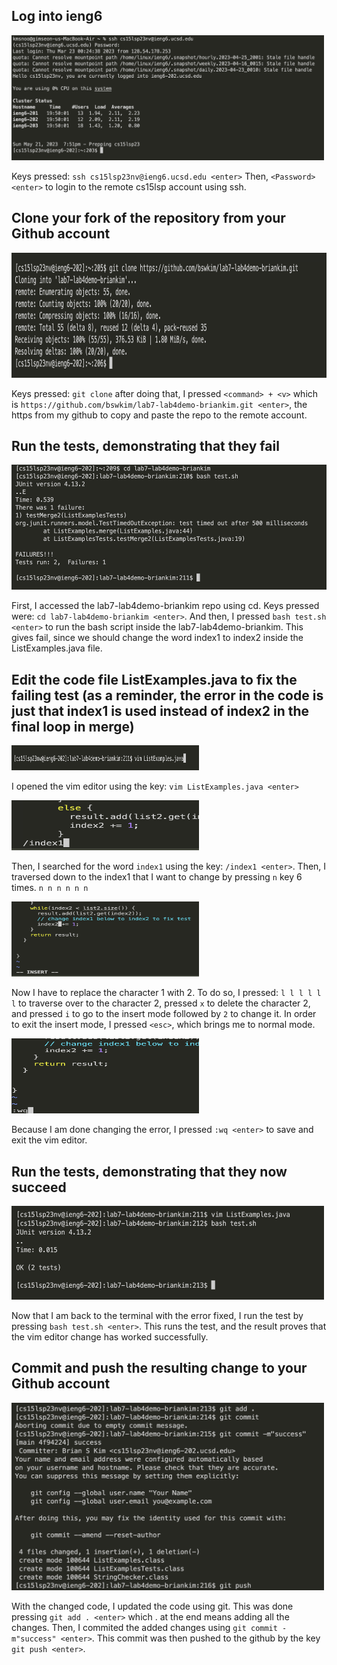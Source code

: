 ## Log into ieng6 

<img src="lab4login.png" width="500" height="200">

Keys pressed: ```ssh cs15lsp23nv@ieng6.ucsd.edu <enter>``` Then, ```<Password> <enter>``` to login to the remote cs15lsp account using ssh. 

## Clone your fork of the repository from your Github account

<img src="lab4clone.png" width="700" height="200">

Keys pressed: ```git clone``` after doing that, I pressed ```<command> + <v>``` which is ```https://github.com/bswkim/lab7-lab4demo-briankim.git <enter>```, the https from my github to copy and paste the repo to the remote account. 

## Run the tests, demonstrating that they fail

<img src="lab4fail.png" width="600" height="200">

First, I accessed the lab7-lab4demo-briankim repo using cd. Keys pressed were: ```cd lab7-lab4demo-briankim <enter>```. And then, I pressed ```bash test.sh <enter>``` to run the bash script inside the lab7-lab4demo-briankim. This gives fail, since we should change the word index1 to index2 inside the ListExamples.java file. 

## Edit the code file ListExamples.java to fix the failing test (as a reminder, the error in the code is just that index1 is used instead of index2 in the final loop in merge)

<img src="lab4vimopen.png" width="300" height="40">

I opened the vim editor using the key: ```vim ListExamples.java <enter>```

<img src="lab4search.png" width="300" height="80">

Then, I searched for the word ```index1``` using the key: ```/index1 <enter>```. Then, I traversed down to the index1 that I want to change by pressing ```n``` key 6 times. ```n n n n n n```

<img src="lab4insert.png" width="300" height="120">

Now I have to replace the character 1 with 2. To do so, I pressed: ```l l l l l l``` to traverse over to the character 2, pressed ```x``` to delete the character 2, and pressed ```i``` to go to the insert mode followed by ```2``` to change it. In order to exit the insert mode, I pressed ```<esc>```, which brings me to normal mode. 

<img src="lab4save.png" width="300" height="120">

Because I am done changing the error, I pressed ```:wq <enter>``` to save and exit the vim editor. 

## Run the tests, demonstrating that they now succeed

<img src="lab4run.png" width="500" height="150">

Now that I am back to the terminal with the error fixed, I run the test by pressing ```bash test.sh <enter>```. This runs the test, and the result proves that the vim editor change has worked successfully. 

## Commit and push the resulting change to your Github account

<img src="lab4git.png" width="500" height="300">

With the changed code, I updated the code using git. This was done pressing ```git add . <enter>``` which . at the end means adding all the changes. Then, I commited the added changes using ```git commit -m"success" <enter>```. This commit was then pushed to the github by the key ```git push <enter>```. 
